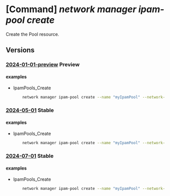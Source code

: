 # [Command] _network manager ipam-pool create_

Create the Pool resource.

## Versions

### [2024-01-01-preview](/Resources/mgmt-plane/L3N1YnNjcmlwdGlvbnMve30vcmVzb3VyY2Vncm91cHMve30vcHJvdmlkZXJzL21pY3Jvc29mdC5uZXR3b3JrL25ldHdvcmttYW5hZ2Vycy97fS9pcGFtcG9vbHMve30=/2024-01-01-preview.xml) **Preview**

<!-- mgmt-plane /subscriptions/{}/resourcegroups/{}/providers/microsoft.network/networkmanagers/{}/ipampools/{} 2024-01-01-preview -->

#### examples

- IpamPools_Create
    ```bash
        network manager ipam-pool create --name "myIpamPool" --network-manager-name "myAVNM" --resource-group "myAVNMResourceGroup" --address-prefixes "['10.0.0.0/16', '10.1.0.0/16']" --parent-pool-name "myParentIpamPool" --display-name "myIpamPoolDisplayName" --description "New Description"
    ```

### [2024-05-01](/Resources/mgmt-plane/L3N1YnNjcmlwdGlvbnMve30vcmVzb3VyY2Vncm91cHMve30vcHJvdmlkZXJzL21pY3Jvc29mdC5uZXR3b3JrL25ldHdvcmttYW5hZ2Vycy97fS9pcGFtcG9vbHMve30=/2024-05-01.xml) **Stable**

<!-- mgmt-plane /subscriptions/{}/resourcegroups/{}/providers/microsoft.network/networkmanagers/{}/ipampools/{} 2024-05-01 -->

#### examples

- IpamPools_Create
    ```bash
        network manager ipam-pool create --name "myIpamPool" --network-manager-name "myAVNM" --resource-group "myAVNMResourceGroup" --address-prefixes "['10.0.0.0/16', '10.1.0.0/16']" --parent-pool-name "myParentIpamPool" --display-name "myIpamPoolDisplayName" --description "New Description"
    ```

### [2024-07-01](/Resources/mgmt-plane/L3N1YnNjcmlwdGlvbnMve30vcmVzb3VyY2Vncm91cHMve30vcHJvdmlkZXJzL21pY3Jvc29mdC5uZXR3b3JrL25ldHdvcmttYW5hZ2Vycy97fS9pcGFtcG9vbHMve30=/2024-07-01.xml) **Stable**

<!-- mgmt-plane /subscriptions/{}/resourcegroups/{}/providers/microsoft.network/networkmanagers/{}/ipampools/{} 2024-07-01 -->

#### examples

- IpamPools_Create
    ```bash
        network manager ipam-pool create --name "myIpamPool" --network-manager-name "myAVNM" --resource-group "myAVNMResourceGroup" --address-prefixes "['10.0.0.0/16', '10.1.0.0/16']" --parent-pool-name "myParentIpamPool" --display-name "myIpamPoolDisplayName" --description "New Description"
    ```
